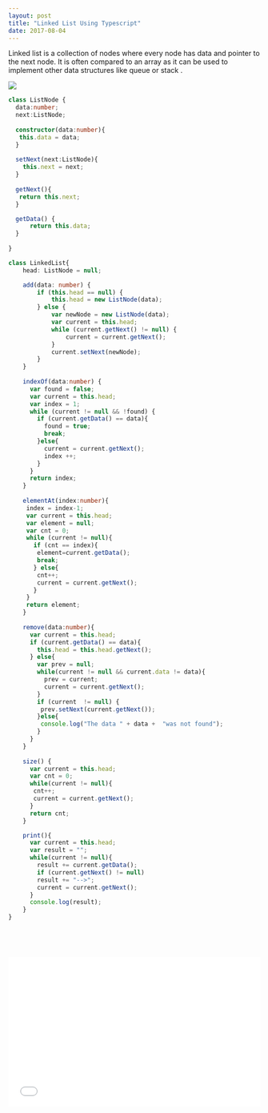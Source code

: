 ```yaml
---
layout: post
title: "Linked List Using Typescript"
date: 2017-08-04
---
```


Linked list is a collection of nodes where every node has data and pointer to the next node. It is often compared to an array
as it can be used to implement other data structures like queue or stack .

<img src="https://preethas.github.io/assets/Linkedlist.png"/>

```Typescript
class ListNode {
  data:number;
  next:ListNode;
  
  constructor(data:number){
   this.data = data;
  }
  
  setNext(next:ListNode){
    this.next = next;
  }
  
  getNext(){
   return this.next;
  }

  getData() {
      return this.data;
  }
  
}

class LinkedList{
    head: ListNode = null;

    add(data: number) {
        if (this.head == null) {
            this.head = new ListNode(data);
        } else {
            var newNode = new ListNode(data);
            var current = this.head;
            while (current.getNext() != null) {
                current = current.getNext();
            }
            current.setNext(newNode);
        }
    }
    
    indexOf(data:number) {
      var found = false;
      var current = this.head;
      var index = 1;
      while (current != null && !found) {
        if (current.getData() == data){
          found = true;
          break;
        }else{
          current = current.getNext();
          index ++;
        }
      }
      return index;
    }
    
    elementAt(index:number){
     index = index-1;
     var current = this.head;
     var element = null;
     var cnt = 0;
     while (current != null){
       if (cnt == index){
        element=current.getData();
        break;
       } else{
        cnt++;
        current = current.getNext();
       }
     }
     return element;
    }
    
    remove(data:number){
      var current = this.head;
      if (current.getData() == data){
        this.head = this.head.getNext();
      } else{
        var prev = null;
        while(current != null && current.data != data){
          prev = current;
          current = current.getNext();
        }
        if (current  != null) {
         prev.setNext(current.getNext());
        }else{
         console.log("The data " + data +  "was not found");
        }
      }
    }
    
    size() {
      var current = this.head;
      var cnt = 0;
      while(current != null){
       cnt++;
       current = current.getNext();
      }
      return cnt;
    }

    print(){
      var current = this.head;
      var result = "";
      while(current != null){
        result += current.getData();
        if (current.getNext() != null)
        result += "-->";
        current = current.getNext();
      }
      console.log(result);
    }
}



 

```

<iframe width="100%" height="300" src="//jsfiddle.net/pree888/j8azvomy/embedded/" allowfullscreen="allowfullscreen" frameborder="0"></iframe>

